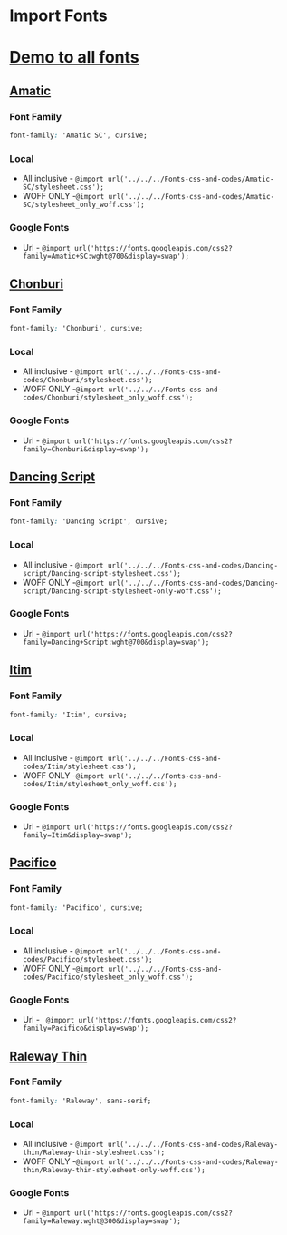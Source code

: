 # Import Fonts


# [Demo to all fonts](Fonts-css-and-codes/All_fonts_demo/index.html)


## <a id="amatic"></a>[Amatic](#amatic)

### Font Family

```css
font-family: 'Amatic SC', cursive;
```

### Local

* All inclusive - `@import url('../../../Fonts-css-and-codes/Amatic-SC/stylesheet.css');`
* WOFF ONLY -`@import url('../../../Fonts-css-and-codes/Amatic-SC/stylesheet_only_woff.css');`

### Google Fonts

* Url - `@import url('https://fonts.googleapis.com/css2?family=Amatic+SC:wght@700&display=swap');`


## <a id="chonburi"></a>[Chonburi](#chonburi)

### Font Family

```css
font-family: 'Chonburi', cursive;
```

### Local

* All inclusive - `@import url('../../../Fonts-css-and-codes/Chonburi/stylesheet.css');`
* WOFF ONLY -`@import url('../../../Fonts-css-and-codes/Chonburi/stylesheet_only_woff.css');`

### Google Fonts

* Url - `@import url('https://fonts.googleapis.com/css2?family=Chonburi&display=swap');`


## <a id="dancing-script"></a>[Dancing Script](#dancing-script)

### Font Family

```css
font-family: 'Dancing Script', cursive; 
```

### Local

* All inclusive - `@import url('../../../Fonts-css-and-codes/Dancing-script/Dancing-script-stylesheet.css');`
* WOFF ONLY -`@import url('../../../Fonts-css-and-codes/Dancing-script/Dancing-script-stylesheet-only-woff.css');`

### Google Fonts

* Url - `@import url('https://fonts.googleapis.com/css2?family=Dancing+Script:wght@700&display=swap');`


## <a id="itim"></a>[Itim](#itim)

### Font Family

```css
font-family: 'Itim', cursive;
```

### Local

* All inclusive - `@import url('../../../Fonts-css-and-codes/Itim/stylesheet.css');`
* WOFF ONLY -`@import url('../../../Fonts-css-and-codes/Itim/stylesheet_only_woff.css');`


### Google Fonts

* Url - `@import url('https://fonts.googleapis.com/css2?family=Itim&display=swap');`


## <a id="pacifico"></a>[Pacifico](#pacifico)

### Font Family

```css
font-family: 'Pacifico', cursive;
```

### Local

* All inclusive - `@import url('../../../Fonts-css-and-codes/Pacifico/stylesheet.css');`
* WOFF ONLY -`@import url('../../../Fonts-css-and-codes/Pacifico/stylesheet_only_woff.css');`

### Google Fonts

* Url - ` @import url('https://fonts.googleapis.com/css2?family=Pacifico&display=swap');`


## <a id="raleway-thin"></a>[Raleway Thin](#raleway-thin)

### Font Family

```css
font-family: 'Raleway', sans-serif;
```

### Local

* All inclusive - `@import url('../../../Fonts-css-and-codes/Raleway-thin/Raleway-thin-stylesheet.css');`
* WOFF ONLY -`@import url('../../../Fonts-css-and-codes/Raleway-thin/Raleway-thin-stylesheet-only-woff.css');`

### Google Fonts

* Url - `@import url('https://fonts.googleapis.com/css2?family=Raleway:wght@300&display=swap');`